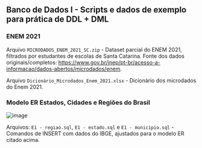 ## Banco de Dados I - Scripts e dados de exemplo para prática de DDL + DML

### ENEM 2021

Arquivo `MICRODADOS_ENEM_2021_SC.zip` - Dataset parcial do ENEM 2021, filtrados por estudantes de escolas de Santa Catarina.
Fonte dos dados originais/completos: https://www.gov.br/inep/pt-br/acesso-a-informacao/dados-abertos/microdados/enem.

Arquivo `Dicionário_Microdados_Enem_2021.xlsx` - Dicionário dos microdados do Enem 2021.

### Modelo ER Estados, Cidades e Regiões do Brasil

![image](https://user-images.githubusercontent.com/484662/193600856-93403e39-f52a-4b61-8150-b8d63eef73d5.png)

Arquivos: `E1 - regiao.sql`, `E1 - estado.sql` e `E1 - municipio.sql` - Comandos de INSERT com dados do IBGE, ajustados para o modelo ER citado acima.



